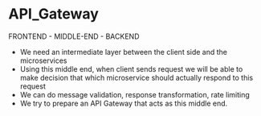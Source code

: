 # API_Gateway

FRONTEND  - MIDDLE-END - BACKEND

- We need an intermediate layer between the client side and the microservices
- Using this middle end, when client sends request we will be able to make decision that which microservice
should actually respond to this request
- We can do message validation, response transformation, rate limiting
- We try to prepare an API Gateway that acts as this middle end.
